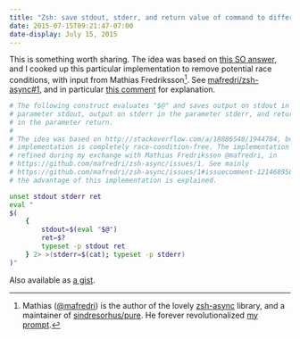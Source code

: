 ```yaml
---
title: "Zsh: save stdout, stderr, and return value of command to different variables (without temp file)"
date: 2015-07-15T09:21:47-07:00
date-display: July 15, 2015
---
```

This is something worth sharing. The idea was based on [this SO answer](http://stackoverflow.com/a/18086548/1944784), and I cooked up this particular implementation to remove potential race conditions, with input from Mathias Fredriksson[^1]. See [mafredri/zsh-async#1](https://github.com/mafredri/zsh-async/issues/1), and in particular [this comment](https://github.com/mafredri/zsh-async/issues/1#issuecomment-121468958) for explanation.

```zsh
# The following construct evaluates "$@" and saves output on stdout in the
# parameter stdout, output on stderr in the parameter stderr, and return value
# in the parameter return.
#
# The idea was based on http://stackoverflow.com/a/18086548/1944784, but this
# implementation is completely race-condition-free. The implementation was
# refined during my exchange with Mathias Fredriksson @mafredri, in
# https://github.com/mafredri/zsh-async/issues/1. See mainly
# https://github.com/mafredri/zsh-async/issues/1#issuecomment-121468958, where
# the advantage of this implementation is explained.

unset stdout stderr ret
eval "
$(
    {
        stdout=$(eval "$@")
        ret=$?
        typeset -p stdout ret
    } 2> >(stderr=$(cat); typeset -p stderr)
)"
```

Also available as [a gist](https://gist.github.com/zmwangx/efababea6258cedea07a).

[^1]: Mathias ([\@mafredri](https://github.com/mafredri)) is the author of the lovely [zsh-async](https://github.com/mafredri/zsh-async) library, and a maintainer of [sindresorhus/pure](https://github.com/sindresorhus/pure). He forever revolutionalized [my prompt](https://github.com/zmwangx/prezto/blob/master/modules/prompt/functions/prompt_zmwangx_setup).
